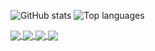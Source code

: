 ![GitHub stats](https://github-readme-stats.vercel.app/api?username=MascaChapas27&hide=prs&show_icons=true&theme=dark&include_all_commits=true)
![Top languages](https://github-readme-stats.vercel.app/api/top-langs/?username=MascaChapas27&hide=lua,yacc&layout=compact&show_icons=true&theme=dark&langs_count=4)

<a href="https://github.com/MascaChapas27/AlchemyTogether">
  <img align="center" src="https://github-readme-stats.vercel.app/api/pin/?username=MascaChapas27&repo=AlchemyTogether&theme=dark" />
</a>
<a href="https://github.com/MascaChapas27/SegmentationFault">
  <img align="center" src="https://github-readme-stats.vercel.app/api/pin/?username=MascaChapas27&repo=SegmentationFault&theme=dark" />
</a>

<a href="https://github.com/MascaChapas27/Kanji-God">
  <img align="center" src="https://github-readme-stats.vercel.app/api/pin/?username=MascaChapas27&repo=Kanji-God&theme=dark" />
</a>
<a href="https://github.com/MascaChapas27/Mission23_recreativa">
  <img align="center" src="https://github-readme-stats.vercel.app/api/pin/?username=MascaChapas27&repo=Mission23_recreativa&theme=dark" />
</a>
